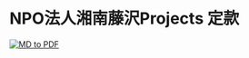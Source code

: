 # NPO法人湘南藤沢Projects 定款

[![MD to PDF](https://github.com/sfc-projects/articles/actions/workflows/md_to_pdf.yml/badge.svg)](https://github.com/sfc-projects/articles/actions/workflows/md_to_pdf.yml)
